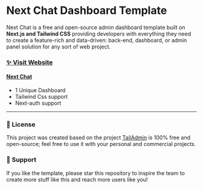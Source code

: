 # Next Chat Dashboard Template

Next Chat is a free and open-source admin dashboard template built on **Next.js and Tailwind CSS** providing developers with everything they need to create a feature-rich and data-driven: back-end, dashboard, or admin panel solution for any sort of web project.


### [✨ Visit Website](https://tailadmin.com/)


#### [Next Chat](https://github.com/JetQin/nextjs-dash)
- 1 Unique Dashboard
- Tailwind Css support
- Next-auth support
___


### 📄 License
This project was created based on the project [TailAdmin](https://github.com/TailAdmin/free-nextjs-admin-dashboard) is 100% free and open-source; feel free to use it with your personal and commercial projects.

### 💜 Support
If you like the template, please star this repository to inspire the team to create more stuff like this and reach more users like you!
